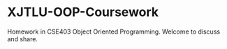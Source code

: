 # XJTLU-OOP-Coursework
Homework in CSE403 Object Oriented Programming.
Welcome to discuss and share.

